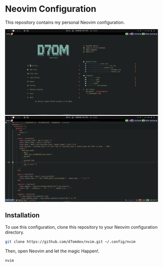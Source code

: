 # Neovim Configuration

This repository contains my personal Neovim configuration.

![Dashvoard](./README-img/dash-img.png)
![Window](./README-img/window-img.png)

## Installation

To use this configuration, clone this repository to your Neovim configuration directory.

```bash
git clone https://github.com/d7omdev/nvim.git ~/.config/nvim
```

Then, open Neovim and let the magic Happen!.

```bash
nvim
```
